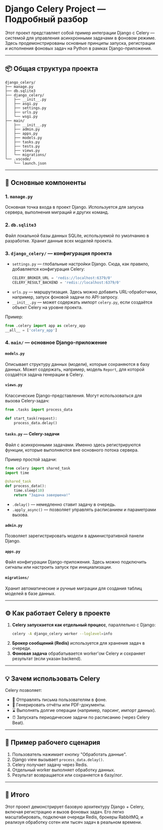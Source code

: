 
# Django Celery Project — Подробный разбор

Этот проект представляет собой пример интеграции Django с Celery — системой для управления асинхронными задачами в фоновом режиме. Здесь продемонстрированы основные принципы запуска, регистрации и исполнения фоновых задач на Python в рамках Django-приложения.

---

## 📦 Общая структура проекта

```
django_celery/
├── manage.py
├── db.sqlite3
├── django_celery/
│   ├── __init__.py
│   ├── asgi.py
│   ├── settings.py
│   ├── urls.py
│   └── wsgi.py
├── main/
│   ├── __init__.py
│   ├── admin.py
│   ├── apps.py
│   ├── models.py
│   ├── tasks.py
│   ├── tests.py
│   ├── views.py
│   └── migrations/
└── .vscode/
    └── launch.json
```

---

## 🧠 Основные компоненты

### 1. `manage.py`
Основная точка входа в проект Django. Используется для запуска сервера, выполнения миграций и других команд.

### 2. `db.sqlite3`
Файл локальной базы данных SQLite, используемой по умолчанию в разработке. Хранит данные всех моделей проекта.

### 3. `django_celery/` — конфигурация проекта

- `settings.py` — глобальные настройки Django. Сюда, как правило, добавляется конфигурация Celery:
    ```python
    CELERY_BROKER_URL = 'redis://localhost:6379/0'
    CELERY_RESULT_BACKEND = 'redis://localhost:6379/0'
    ```
- `urls.py` — маршрутизация. Здесь можно добавить URL-обработчики, например, запуск фоновой задачи по API-запросу.
- `__init__.py` — может содержать импорт `celery.py`, если создаётся объект Celery на уровне проекта.

Пример:
```python
from .celery import app as celery_app
__all__ = ['celery_app']
```

### 4. `main/` — основное Django-приложение

#### `models.py`
Описывает структуру данных (модели), которые сохраняются в базу данных. Может содержать, например, модель `Report`, для которой создаётся задача генерации в Celery.

#### `views.py`
Классические Django-представления. Могут использоваться для вызова Celery-задач:

```python
from .tasks import process_data

def start_task(request):
    process_data.delay()
```

#### `tasks.py` — Celery-задачи
Файл с асинхронными задачами. Именно здесь регистрируются функции, которые выполняются вне основного потока сервера.

Пример простой задачи:

```python
from celery import shared_task
import time

@shared_task
def process_data():
    time.sleep(10)
    return "Задача завершена!"
```

- `.delay()` — немедленно ставит задачу в очередь.
- `.apply_async()` — позволяет управлять расписанием и параметрами вызова.

#### `admin.py`
Позволяет зарегистрировать модели в административной панели Django.

#### `apps.py`
Файл конфигурации Django-приложения. Здесь можно подключить сигналы или настроить запуск при инициализации.

#### `migrations/`
Хранит автоматические и ручные миграции для создания таблиц моделей в базе данных.

---

## ⚙️ Как работает Celery в проекте

1. **Celery запускается как отдельный процесс**, параллельно с Django:
    ```bash
    celery -A django_celery worker --loglevel=info
    ```
2. **Брокер сообщений (Redis)** используется для хранения задач в очереди.
3. **Фоновая задача** обрабатывается worker'ом Celery и сохраняет результат (если указан backend).

---

## 💡 Зачем использовать Celery

Celery позволяет:

- 📩 Отправлять письма пользователям в фоне.
- 🧾 Генерировать отчёты или PDF-документы.
- ⌛ Выполнять долгие операции (например, парсинг, импорт данных).
- ⏰ Запускать периодические задачи по расписанию (через Celery Beat).

---

## 🔄 Пример рабочего сценария

1. Пользователь нажимает кнопку "Обработать данные".
2. Django view вызывает `process_data.delay()`.
3. Celery получает задачу через Redis.
4. Отдельный worker выполняет обработку данных.
5. Результат возвращается или сохраняется в базу/лог.

---

## 📌 Итого

Этот проект демонстрирует базовую архитектуру Django + Celery, включая регистрацию и вызов фоновых задач. Его легко масштабировать, подключая очереди Redis, брокеры RabbitMQ, и реализуя обработку сотен или тысяч задач в реальном времени.
